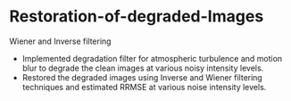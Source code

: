 # Restoration-of-degraded-Images
Wiener and Inverse filtering

<ul>
 <li>Implemented degradation filter for atmospheric turbulence and motion blur to degrade the clean images at
various noisy intensity levels.</li>
<li>Restored the degraded images using Inverse and Wiener filtering techniques and estimated RRMSE at various
noise intensity levels.</li>
</ul>
